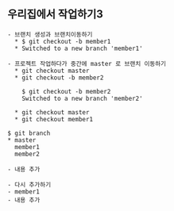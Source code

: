 ## 우리집에서 작업하기3
    - 브랜치 생성과 브랜치이동하기
      * $ git checkout -b member1
      * Switched to a new branch 'member1'

    - 프로젝트 작업하다가 중간에 master 로 브랜치 이동하기
      * git checkout master
      * git checkout -b member2
``````    
    $ git checkout -b member2
    Switched to a new branch 'member2'
`````` 
      * git checkout master
      * git checkout member1
```
$ git branch
* master
  member1
  member2
```
    - 내용 추가

    - 다시 추가하기
    - member1
    - 내용 추가